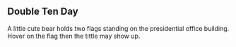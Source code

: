 ## Double Ten Day

A little cute bear holds two flags standing on the presidential office building.
Hover on the flag then the tittle may show up.
